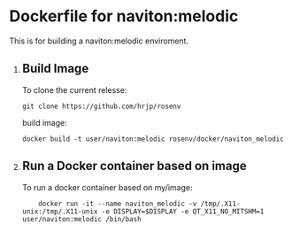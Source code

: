 # Dockerfile for naviton:melodic
This is for building a naviton:melodic enviroment. 
  
1. ## Build Image
    To clone the current relesse:
    ```bash:bash
    git clone https://github.com/hrjp/rosenv
    ```
    build image:
    ```bash:bash
    docker build -t user/naviton:melodic rosenv/docker/naviton_melodic
    ```

2. ## Run a Docker container based on image
    To run a docker container based on my/image:
    ```bash:bash
        docker run -it --name naviton_melodic -v /tmp/.X11-unix:/tmp/.X11-unix -e DISPLAY=$DISPLAY -e QT_X11_NO_MITSHM=1 user/naviton:melodic /bin/bash 
    ```